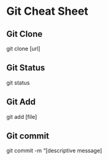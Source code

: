 # Git Cheat Sheet

## Git Clone

git clone [url]

## Git Status

git status

## Git Add

git add [file]

## Git commit

git commit -m “[descriptive message]
